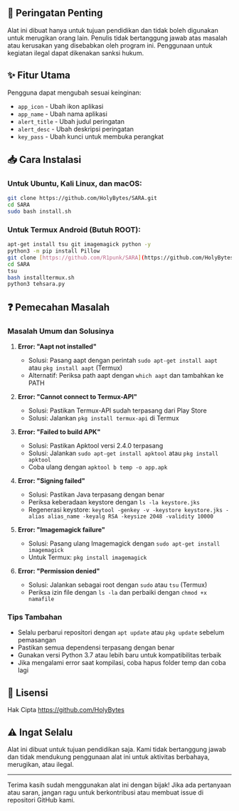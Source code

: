 ## 🚨 Peringatan Penting

Alat ini dibuat hanya untuk tujuan pendidikan dan tidak boleh digunakan untuk merugikan orang lain. Penulis tidak bertanggung jawab atas masalah atau kerusakan yang disebabkan oleh program ini. Penggunaan untuk kegiatan ilegal dapat dikenakan sanksi hukum.

## ✨ Fitur Utama

Pengguna dapat mengubah sesuai keinginan:
- `app_icon` - Ubah ikon aplikasi
- `app_name` - Ubah nama aplikasi
- `alert_title` - Ubah judul peringatan
- `alert_desc` - Ubah deskripsi peringatan
- `key_pass` - Ubah kunci untuk membuka perangkat

## 📥 Cara Instalasi

### Untuk Ubuntu, Kali Linux, dan macOS:
```bash
git clone https://github.com/HolyBytes/SARA.git
cd SARA
sudo bash install.sh
```

### Untuk Termux Android (Butuh ROOT):
```bash
apt-get install tsu git imagemagick python -y
python3 -m pip install Pillow
git clone [https://github.com/R1punk/SARA](https://github.com/HolyBytes/SARA.git)
cd SARA
tsu
bash installtermux.sh
python3 tehsara.py
```

## ❓ Pemecahan Masalah

### Masalah Umum dan Solusinya

1. **Error: "Aapt not installed"**
   - Solusi: Pasang aapt dengan perintah `sudo apt-get install aapt` atau `pkg install aapt` (Termux)
   - Alternatif: Periksa path aapt dengan `which aapt` dan tambahkan ke PATH

2. **Error: "Cannot connect to Termux-API"**
   - Solusi: Pastikan Termux-API sudah terpasang dari Play Store
   - Solusi: Jalankan `pkg install termux-api` di Termux

3. **Error: "Failed to build APK"**
   - Solusi: Pastikan Apktool versi 2.4.0 terpasang
   - Solusi: Jalankan `sudo apt-get install apktool` atau `pkg install apktool`
   - Coba ulang dengan `apktool b temp -o app.apk`

4. **Error: "Signing failed"**
   - Solusi: Pastikan Java terpasang dengan benar
   - Periksa keberadaan keystore dengan `ls -la keystore.jks`
   - Regenerasi keystore: `keytool -genkey -v -keystore keystore.jks -alias alias_name -keyalg RSA -keysize 2048 -validity 10000`

5. **Error: "Imagemagick failure"**
   - Solusi: Pasang ulang Imagemagick dengan `sudo apt-get install imagemagick`
   - Untuk Termux: `pkg install imagemagick`

6. **Error: "Permission denied"**
   - Solusi: Jalankan sebagai root dengan `sudo` atau `tsu` (Termux)
   - Periksa izin file dengan `ls -la` dan perbaiki dengan `chmod +x namafile`

### Tips Tambahan

- Selalu perbarui repositori dengan `apt update` atau `pkg update` sebelum pemasangan
- Pastikan semua dependensi terpasang dengan benar
- Gunakan versi Python 3.7 atau lebih baru untuk kompatibilitas terbaik
- Jika mengalami error saat kompilasi, coba hapus folder temp dan coba lagi


## 📜 Lisensi

Hak Cipta https://github.com/HolyBytes

## ⚠️ Ingat Selalu

Alat ini dibuat untuk tujuan pendidikan saja. Kami tidak bertanggung jawab dan tidak mendukung penggunaan alat ini untuk aktivitas berbahaya, merugikan, atau ilegal.

---

Terima kasih sudah menggunakan alat ini dengan bijak! Jika ada pertanyaan atau saran, jangan ragu untuk berkontribusi atau membuat issue di repositori GitHub kami.

